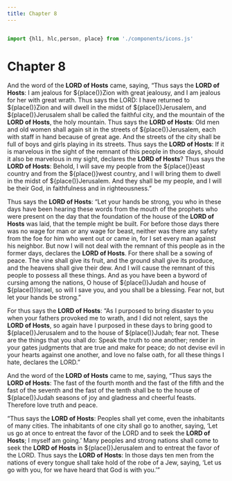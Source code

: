 ```yaml
---
title: Chapter 8
---
```

  <style>
    .small-text {
      font-size: 12pt;
      margin: 2pt;
    }

  </style>

<link rel="stylesheet" href="https://cdnjs.cloudflare.com/ajax/libs/font-awesome/6.0.0-beta3/css/all.min.css">

```js

import {hl1, hlc,person, place} from './components/icons.js'

```
# Chapter 8 

And the word of the **LORD of Hosts** came, saying, “Thus says the **LORD of Hosts**: I am jealous for ${place()}Zion with great jealousy, and I am jealous for her with great wrath. Thus says the LORD: I have returned to ${place()}Zion and will dwell in the midst of ${place()}Jerusalem, and ${place()}Jerusalem shall be called the faithful city, and the mountain of the **LORD of Hosts**, the holy mountain. Thus says the **LORD of Hosts**: Old men and old women shall again sit in the streets of ${place()}Jerusalem, each with staff in hand because of great age. And the streets of the city shall be full of boys and girls playing in its streets. Thus says the **LORD of Hosts**: If it is marvelous in the sight of the remnant of this people in those days, should it also be marvelous in my sight, declares the **LORD of Hosts**? Thus says the **LORD of Hosts**: Behold, I will save my people from the ${place()}east country and from the ${place()}west country, and I will bring them to dwell in the midst of ${place()}Jerusalem. And they shall be my people, and I will be their God, in faithfulness and in righteousness.”

Thus says the **LORD of Hosts**: “Let your hands be strong, you who in these days have been hearing these words from the mouth of the prophets who were present on the day that the foundation of the house of the **LORD of Hosts** was laid, that the temple might be built. For before those days there was no wage for man or any wage for beast, neither was there any safety from the foe for him who went out or came in, for I set every man against his neighbor. But now I will not deal with the remnant of this people as in the former days, declares the **LORD of Hosts**. For there shall be a sowing of peace. The vine shall give its fruit, and the ground shall give its produce, and the heavens shall give their dew. And I will cause the remnant of this people to possess all these things. And as you have been a byword of cursing among the nations, O house of ${place()}Judah and house of ${place()}Israel, so will I save you, and you shall be a blessing. Fear not, but let your hands be strong.”

For thus says the **LORD of Hosts**: “As I purposed to bring disaster to you when your fathers provoked me to wrath, and I did not relent, says the **LORD of Hosts**, so again have I purposed in these days to bring good to ${place()}Jerusalem and to the house of ${place()}Judah; fear not. These are the things that you shall do: Speak the truth to one another; render in your gates judgments that are true and make for peace; do not devise evil in your hearts against one another, and love no false oath, for all these things I hate, declares the LORD.”

And the word of the **LORD of Hosts** came to me, saying, “Thus says the **LORD of Hosts**: The fast of the <span class="blue">fourth month</span> and the fast of the <span class="blue">fifth</span> and the fast of the <span class="blue">seventh</span> and the fast of the <span class="blue">tenth</span> shall be to the house of ${place()}Judah seasons of joy and gladness and cheerful feasts. Therefore love truth and peace.

“Thus says the **LORD of Hosts**: Peoples shall yet come, even the inhabitants of many cities. The inhabitants of one city shall go to another, saying, ‘Let us go at once to entreat the favor of the LORD and to seek the **LORD of Hosts**; I myself am going.’ Many peoples and strong nations shall come to seek the **LORD of Hosts** in ${place()}Jerusalem and to entreat the favor of the LORD. Thus says the **LORD of Hosts**: In those days ten men from the nations of every tongue shall take hold of the robe of a Jew, saying, ‘Let us go with you, for we have heard that God is with you.’”
